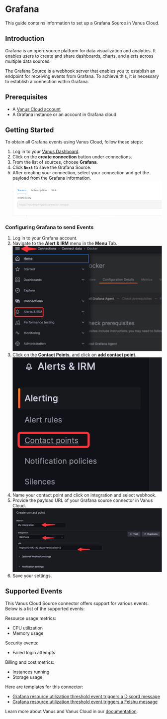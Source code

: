 # Grafana

This guide contains information to set up a Grafana Source in Vanus Cloud.

## Introduction

Grafana is an open-source platform for data visualization and analytics. It enables users to create and share dashboards, charts, and alerts across multiple data sources.

The Grafana Source is a webhook server that enables you to establish an endpoint for receiving events from Grafana. To achieve this, it is necessary to establish a connection within Grafana.

## Prerequisites

- A [Vanus Cloud account](https://cloud.vanus.ai)
- A Grafana instance or an account in Grafana cloud

## Getting Started

To obtain all Grafana events using Vanus Cloud, follow these steps:

1. Log in to your [Vanus Dashboard](https://cloud.vanus.ai/dashboard).
2. Click on the **create connection** button under connections.
3. From the list of sources, choose **Grafana**.
4. Click **`Next`** to save the Grafana Source.
5. After creating your connection, select your connection and get the payload from the Grafana information.
   ![](images/payload.png)

### Configuring Grafana to send Events

1. Log in to your Grafana account.
2. Navigate to the **Alert & IRM** menu in the **Menu** Tab.
   ![img.png](images/img.png)
3. Click on the **Contact Points**, and click on **add contact point**.
   ![img_1.png](images/img_1.png)
4. Name your contact point and click on integration and select webhook.
5. Provide the payload URL of your Grafana source connector in Vanus Cloud.
   ![img_2.png](images/img_2.png)
6. Save your settings.

## Supported Events

This Vanus Cloud Source connector offers support for various events. Below is a list of the supported events:

Resource usage metrics:

- CPU utilization
- Memory usage

Security events:

- Failed login attempts

Billing and cost metrics:

- Instances running
- Storage usage

Here are templates for this connector:

- [Grafana resource utilization threshold event triggers a Discord message](https://cloud.vanus.ai/connections/wizard?source=grafana&sink=discord&id=20230330_1)
- [Grafana resource utilization threshold event triggers a Feishu message](https://cloud.vanus.ai/connections/wizard?source=grafana&sink=feishu&id=20230406_4)

Learn more about Vanus and Vanus Cloud in our [documentation](https://docs.vanus.ai).

